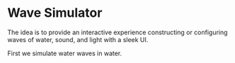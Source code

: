 Wave Simulator
=
The idea is to provide an interactive experience constructing
or configuring waves of water, sound, and light with a sleek UI.

First we simulate water waves in water.
